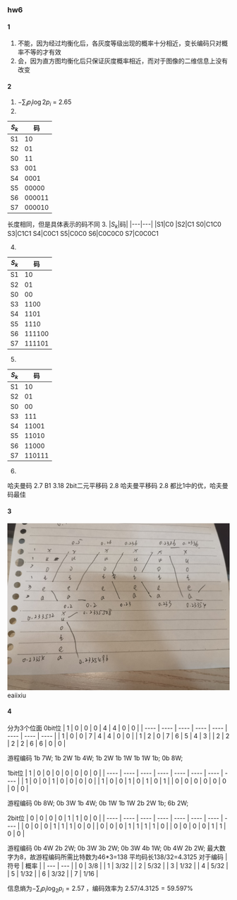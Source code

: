 ### hw6
#### 1
1. 不能，因为经过均衡化后，各灰度等级出现的概率十分相近，变长编码只对概率不等的才有效
2. 会，因为直方图均衡化后只保证灰度概率相近，而对于图像的二维信息上没有改变
   
#### 2
1. $-\sum_i{p_i}{\log{2}{p_i}}$ = 2.65
2. 
|$S_k$|码|
|---|---|
|S1|10|
|S2|01|
|S0|11|
|S3|001|
S4|0001
S5|00000
S6|000011
S7|000010

长度相同，但是具体表示的码不同
3. 
|$S_k$|码|
|---|---|
|S1|C0
|S2|C1
S0|C1C0
S3|C1C1
S4|C0C1
S5|C0C0
S6|C0C0C0
S7|C0C0C1

4. 
|$S_k$|码
|---|---|
|S1|10
S2|01
S0|00
S3|1100
S4|1101
S5|1110
S6|111100
S7|111101

5.
|$S_k$|码
|---|---|
|S1|10
S2|01
S0|00
S3|111
S4|11001
S5|11010
S6|11000
S7|110111

6.
哈夫曼码 2.7
B1 3.18
2bit二元平移码 2.8
哈夫曼平移码 2.8
都比1中的优，哈夫曼码最佳

#### 3
![alt text](IMG_20240420_205959.jpg)
eaiixiu

#### 4
分为3个位面
0bit位
| 1    | 0    | 0    | 0    | 4    | 4    | 0    | 0    |
| ---- | ---- | ---- | ---- | ---- | ---- | ---- | ---- |
| 1    | 0    | 0    | 7    | 4    | 4    | 0    | 0    |
| 1    | 2    | 0    | 7    | 6    | 5    | 4    | 3    |
| 2    | 2    | 2    | 2    | 6    | 6    | 0    | 0    |

游程编码 1b 7W; 1b 2W 1b 4W; 1b 2W 1b 1W 1b 1W 1b; 0b 8W;

1bit位
| 1    | 0    | 0    | 0    | 0    | 0    | 0    | 0    |
| ---- | ---- | ---- | ---- | ---- | ---- | ---- | ---- |
| 1    | 0    | 0    | 1    | 0    | 0    | 0    | 0    |
| 1    | 0    | 0    | 1    | 0    | 1    | 0    | 1    |
| 0    | 0    | 0    | 0    | 0    | 0    | 0    | 0    |

游程编码 0b 8W; 0b 3W 1b 4W; 0b 1W 1b 1W 2b 2W 1b; 6b 2W;

2bit位
| 0    | 0    | 0    | 0    | 1    | 1    | 0    | 0    |
| ---- | ---- | ---- | ---- | ---- | ---- | ---- | ---- |
| 0    | 0    | 0    | 1    | 1    | 1    | 0    | 0    |
| 0    | 0    | 0    | 1    | 1    | 1    | 1    | 0    |
| 0    | 0    | 0    | 0    | 1    | 1    | 0    | 0    |

游程编码 0b 4W 2b 2W; 0b 3W 3b 2W; 0b 3W 4b 1W; 0b 4W 2b 2W;
最大数字为8，故游程编码所需比特数为46*3=138
平均码长138/32=4.3125
对于编码
| 符号 | 概率 |
| --- | --- |
|  0   | 3/8  |
|  1   | 3/32 |
|  2   | 5/32 |
|  3   | 1/32 |
|  4   | 5/32 |
|  5   | 1/32 |
|  6   | 3/32 |
|  7   | 1/16 |

信息熵为$-\sum_{i} p_i\log_{2}{p_i} = 2.57$ ，编码效率为 $2.57/4.3125=59.597\%$
